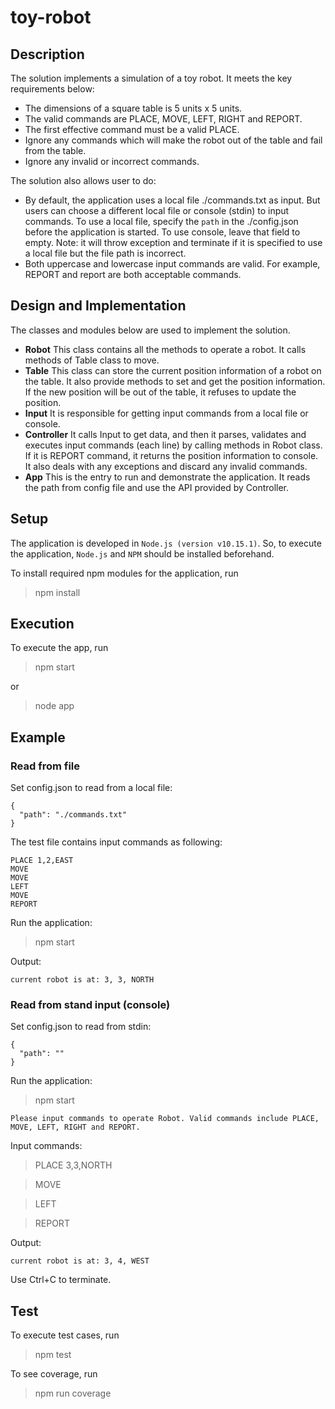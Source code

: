 # toy-robot

## Description
The solution implements a simulation of a toy robot. It meets the key requirements below:
* The dimensions of a square table is 5 units x 5 units.
* The valid commands are PLACE, MOVE, LEFT, RIGHT and REPORT.
* The first effective command must be a valid PLACE.
* Ignore any commands which will make the robot out of the table and fail from the table.
* Ignore any invalid or incorrect commands.

The solution also allows user to do:
* By default, the application uses a local file ./commands.txt as input. But users can choose a different local file or console (stdin) to input commands.
To use a local file, specify the `path` in the ./config.json  before the application is started. To use console, leave that field to empty.
Note: it will throw exception and terminate if it is specified to use a local file but the file path is incorrect.
* Both uppercase and lowercase input commands are valid. For example, REPORT and report are both acceptable commands.
 
## Design and Implementation
The classes and modules below are used to implement the solution.
* **Robot**
This class contains all the methods to operate a robot. It calls methods of Table class to move.
* **Table**
This class can store the current position information of a robot on the table. It also provide methods to set and get the position information. If the new position will be out of the table, it refuses to update the position.
* **Input**
It is responsible for getting input commands from a local file or console.
* **Controller**
It calls Input to get data, and then it parses, validates and executes input commands (each line) by calling methods in Robot class. If it is REPORT command, it returns the position information to console. It also deals with any exceptions and discard any invalid commands.
* **App**
This is the entry to run and demonstrate the application. It reads the path from config file and use the API provided by Controller.

## Setup
The application is developed in `Node.js (version v10.15.1)`. So, to execute the application, `Node.js` and `NPM` should be installed beforehand.

To install required npm modules for the application, run
> npm install 

## Execution
To execute the app, run
> npm start

or
> node app

## Example
### Read from file

Set config.json to read from a local file:
```
{
  "path": "./commands.txt"
}
```
The test file contains input commands as following: 
```
PLACE 1,2,EAST
MOVE
MOVE
LEFT
MOVE
REPORT
```

Run the application:
> npm start

Output:
```
current robot is at: 3, 3, NORTH
```

### Read from stand input (console)

Set config.json to read from stdin:
```
{
  "path": ""
}
```

Run the application:
> npm start

```
Please input commands to operate Robot. Valid commands include PLACE, MOVE, LEFT, RIGHT and REPORT.
```

Input commands:

> PLACE 3,3,NORTH

> MOVE

> LEFT

> REPORT

Output:
```
current robot is at: 3, 4, WEST
```

Use Ctrl+C to terminate.

## Test
To execute test cases, run
> npm test

To see coverage, run
> npm run coverage

